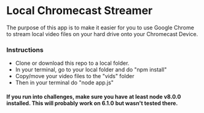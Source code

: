 # Local Chromecast Streamer

The purpose of this app is to make it easier for you to use Google Chrome to stream local video files on your hard drive onto your Chromecast Device.

### Instructions

* Clone or download this repo to a local folder.
* In your terminal, go to your local folder and do "npm install"
* Copy/move your video files to the "vids" folder
* Then in your terminal do "node app.js"

#### If you run into challenges, make sure you have at least node v8.0.0 installed. This will probably work on 6.1.0 but wasn't tested there.